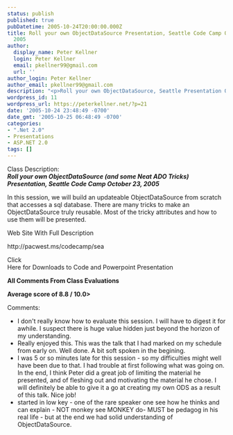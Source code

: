 ```yaml
---
status: publish
published: true
pubDatetime: 2005-10-24T20:00:00.000Z
title: Roll your own ObjectDataSource Presentation, Seattle Code Camp October 23,
  2005
author:
  display_name: Peter Kellner
  login: Peter Kellner
  email: pkellner99@gmail.com
  url: ''
author_login: Peter Kellner
author_email: pkellner99@gmail.com
description: "<p>Roll your own ObjectDataSource, Seattle Presentation Oct 23, 2005</p>"
wordpress_id: 11
wordpress_url: https://peterkellner.net/?p=21
date: '2005-10-24 23:48:49 -0700'
date_gmt: '2005-10-25 06:48:49 -0700'
categories:
- ".Net 2.0"
- Presentations
- ASP.NET 2.0
tags: []
---
```

<p>Class Description:   <br /><b><i>Roll your own ObjectDataSource (and some Neat ADO Tricks) Presentation, Seattle Code Camp October 23, 2005 </i></b></p>
<p>In this session, we will build an updateable ObjectDataSource from scratch that accesses a sql database. There are many tricks to make an ObjectDataSource truly reusable. Most of the tricky attributes and how to use them will be presented.</p>
<p>Web Site With Full Description</p>
<p> <!--more-->
<p>http://pacwest.ms/codecamp/sea</p>
<p>Click     <br />Here for Downloads to Code and Powerpoint Presentation</p>
<p><b>All Comments From Class Evaluations</b></p>
<p><b>Average score of 8.8 / 10.0&gt;</b></p>
<p>Comments:   <br /><i></i>
<ul>
<li>I don't really know how to evaluate this session. I will have to digest it for awhile. I suspect there is huge value hidden just beyond the horizon of my understanding. </li>
<li>Really enjoyed this. This was the talk that I had marked on my schedule from early on. Well done. A bit soft spoken in the begining. </li>
<li>I was 5 or so minutes late for this session - so my difficulties might well have been due to that. I had trouble at first following what was going on. In the end, I think Peter did a great job of limiting the material he presented, and of fleshing out and motivating the material he chose. I will definitely be able to give it a go at creating my own ODS as a result of this talk. Nice job! </li>
<li>started in low key - one of the rare speaker one see how he thinks and can explain - NOT monkey see MONKEY do- MUST be pedagog in his real life - but at the end we had solid understanding of ObjectDataSource. </li>
</ul>
